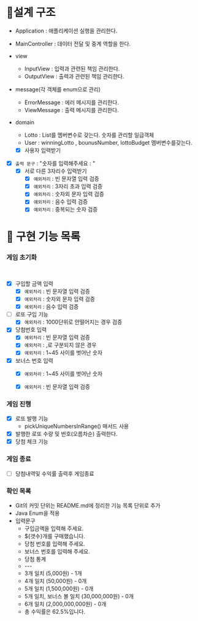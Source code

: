 # 📝설계 구조
- Application : 애플리케이션 실행을 관리한다.
- MainController : 데이터 전달 및 중계 역할을 한다.
- view
    - InputView : 입력과 관련된 책임 관리한다.
    - OutputView : 출력과 관련된 책임 관리한다.
- message(각 객체를 enum으로 관리)
    - ErrorMessage : 에러 메시지를 관리한다.
    - ViewMessage : 출력 메시지를 관리한다.
- domain
    - Lotto :  List<Integer>를 멤버변수로 갖는다. 숫자를 관리할 일급객체
    - User :  winningLotto , bounusNumber, lottoBudget 멤버변수를갖는다.
  
  
  - [x]  사용자 입력받기
- [x] `출력 문구` : "숫자를 입력해주세요 : "
  - [x] 서로 다른 3자리수 입력받기
    - [x] `예외처리` : 빈 문자열 입력 검증
    - [x] `예외처리` : 3자리 초과 입력 검증
    - [x] `예외처리` : 숫자외 문자 입력 검증
    - [x] `예외처리` : 음수 입력 검증
    - [x] `예외처리` : 중복되는 숫자 검증

# 📝 구현 기능 목록
### 게임 초기화
<br>

- [x]  구입할 금액 입력
   - [x] `예외처리` : 빈 문자열 입력 검증
   - [x] `예외처리` : 숫자외 문자 입력 검증
   - [x] `예외처리` : 음수 입력 검증
- [ ] 로또 구입 기능
  - [x] `예외처리` : 1000단위로 안떨어지는 경우 검증
- [x]  당첨번호 입력
   - [x] `예외처리` : 빈 문자열 입력 검증
   - [x] `예외처리` : ,로 구분되지 않은 경우
   - [x] `예외처리` : 1~45 사이를 벗어난 숫자
- [x]  보너스 번호 입력
    - [x] `예외처리` : 1~45 사이를 벗어난 숫자
    - [x] `예외처리` : 빈 문자열 입력 검증


### 게임 진행
- [x] 로또 발행 기능
  - pickUniqueNumbersInRange() 매서드 사용
- [x] 발행한 로또 수량 및 번호(오름차순) 출력한다.
- [x] 당첨 체크 기능
### 게임 종료
- [ ] 당첨내역및 수익률 출력후 게임종료

### 확인 목록
- Git의 커밋 단위는 README.md에 정리한 기능 목록 단위로 추가
- Java Enum을 적용
- 입력문구
  - 구입금액을 입력해 주세요.
  - ${갯수}개를 구매했습니다.
  - 당첨 번호를 입력해 주세요.
  - 보너스 번호를 입력해 주세요.
  - 당첨 통계
  - \-\-\-
  - 3개 일치 (5,000원) - 1개
  - 4개 일치 (50,000원) - 0개
  - 5개 일치 (1,500,000원) - 0개
  - 5개 일치, 보너스 볼 일치 (30,000,000원) - 0개
  - 6개 일치 (2,000,000,000원) - 0개
  - 총 수익률은 62.5%입니다.